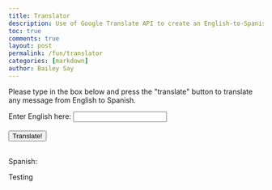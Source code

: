 ```yaml
---
title: Translator
description: Use of Google Translate API to create an English-to-Spanish translator
toc: true
comments: true
layout: post
permalink: /fun/translator
categories: [markdown]
author: Bailey Say
---
```


<title>Translator</title>

<body>
    <div class = "description">
        <p>Please type in the box below and press the "translate" button to translate any message from English to Spanish.</p>
    </div>
    <div class = "input">
        <label>Enter English here: </label>
        <input type="text" id="inputField"><br><br>
        <button id="btn">Translate!</button><br><br>
    </div>
    <div>   
        <p>Spanish:</p>
        <p id="output">Testing</p>
    </div>

</body>

<script type="text/javascript">

        document.getElementById("btn").addEventListener("click", function() {

            const encodedParams = new URLSearchParams();
            let originalText = document.getElementById("inputField").value;
            encodedParams.append("q", originalText);
            encodedParams.append("target", "es");
            encodedParams.append("source", "en");

            const options = {
                method: 'POST',
                headers: {
                    'content-type': 'application/x-www-form-urlencoded',
                    'Accept-Encoding': 'application/gzip',
                    'X-RapidAPI-Key': '251e7161e9mshbf81a60446c0900p11bbc1jsnb82befaa1258',
                    'X-RapidAPI-Host': 'google-translate1.p.rapidapi.com'
                },
                body: encodedParams
            };

            fetch('https://google-translate1.p.rapidapi.com/language/translate/v2', options)
                .then(response => response.json().then(data => {
                    console.log(data);

                    document.getElementById("output").innerHTML = data.translations[0].translatedText;
                    alert(data.translations[0].translatedText);
                }))
                .then(response => console.log(response))
                .catch(err => console.error(err));
            
        });
        
</script>